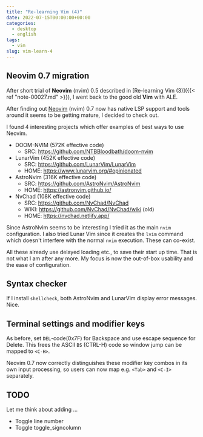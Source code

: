 ```yaml
---
title: "Re-learning Vim (4)"
date: 2022-07-15T00:00:00+00:00
categories:
  - desktop
  - english
tags:
  - vim
slug: vim-learn-4
---
```


## Neovim 0.7 migration

After short trial of **Neovim** (nvim) 0.5 described in [Re-learning Vim
(3)]({{< ref "note-00027.md" >}}), I went back to the good old **Vim** with
ALE.

After finding out [Neovim](https://neovim.io/) (nvim) 0.7 now has native LSP
support and tools around it seems to be getting mature, I decided to check out.

I found 4 interesting projects which offer examples of best ways to use Neovim.

* DOOM-NVIM (572K effective code)
  * SRC: https://github.com/NTBBloodbath/doom-nvim
* LunarVim (452K effective code)
  * SRC: https://github.com/LunarVim/LunarVim
  * HOME: https://www.lunarvim.org/#opinionated
* AstroNvim (316K effective code)
  * SRC: https://github.com/AstroNvim/AstroNvim
  * HOME: https://astronvim.github.io/
* NvChad (108K effective code)
  * SRC: https://github.com/NvChad/NvChad
  * WIKI: https://github.com/NvChad/NvChad/wiki (old)
  * HOME: https://nvchad.netlify.app/

Since AstroNvim seems to be interesting I tried it as the main `nvim`
configuration.  I also tried Lunar Vim since it creates the `lvim` command
which doesn't interfere with the normal `nvim` execution.  These can co-exist.

All these already use delayed loading etc., to save their start up time.  That
is not what I am after any more.  My focus is now the out-of-box usability and
the ease of configuration.

## Syntax checker

If I install `shellcheck`, both AstroNvim and LunarVim display error messages.
Nice.

## Terminal settings and modifier keys

As before, set `DEL`-code(0x7F) for Backspace and use escape sequence for Delete.
This frees the ASCII `BS` (CTRL-H) code so window jump can be mapped to `<C-H>`.

Neovim 0.7 now correctly distinguishes these modifier key combos in its own
input processing, so users can now map e.g. `<Tab>` and `<C-I>` separately.

## TODO

Let me think about adding ...

* Toggle line number
* Toggle toggle_signcolumn 

<!-- vim: set sw=4 sts=4 ai si et tw=79 ft=markdown: -->
